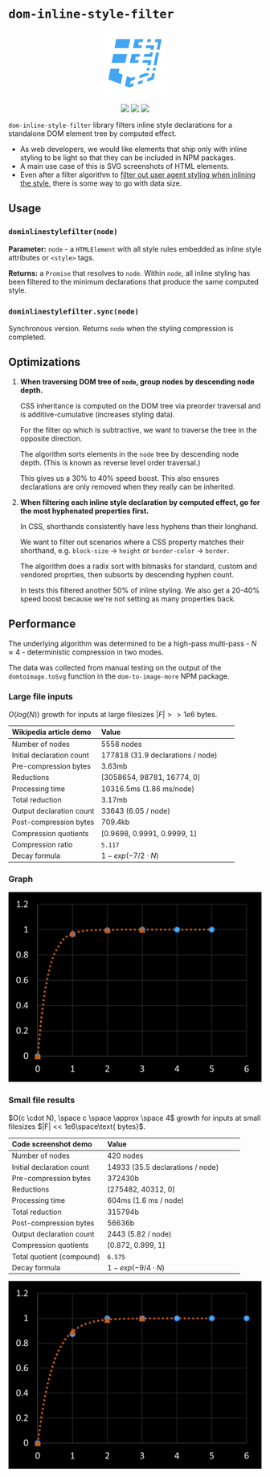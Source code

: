 # `dom-inline-style-filter`

<p align="center"><img src="https://github.com/zm-cttae/dom-inline-style-filter/raw/dddefaf96c39378bf00a335bac76fc3839fd0a4e/assets/icon.png" height="128" /></p>

<p align="center"><a href="https://github.com/zm-cttae/dom-inline-style-filter" target="_blank"><img src="https://img.shields.io/github/v/release/zm-cttae/dom-inline-style-filter.svg?style=flat-square&label=Release&logo=github&logoColor=cacde2&labelColor=2c2c32&color=2196f3" /></a> <a href="https://www.npmjs.com/package/dom-inline-style-filter" target="_blank"><img src="https://img.shields.io/npm/dw/dom-inline-style-filter?style=flat-square&label=Downloads&logo=npm&logoColor=cacde2&labelColor=2c2c32&color=2196f3" /></a> <a href="https://github.com/vsce-toolroom/vscode-beautify/pipelines" target="_blank"><img src="https://img.shields.io/github/actions/workflow/status/zm-cttae/dom-inline-style-filter/CI.svg?style=flat-square&label	=CI&logo=github&logoColor=cacde2&labelColor=2c2c32&color=2196f3" /></a></p>

`dom-inline-style-filter` library filters inline style declarations for a standalone DOM element tree by computed effect.

- As web developers, we would like elements that ship only with inline styling to be light so that they can be included in NPM packages.
- A main use case of this is SVG screenshots of HTML elements.
- Even after a filter algorithm to [filter out user agent styling when inlining the style](https://github.com/1904labs/dom-to-image-more/issues/70), there is some way to go with data size.

## Usage

### `dominlinestylefilter(node)`

**Parameter:** `node` - a `HTMLElement` with all style rules embedded as inline style attributes or `<style>` tags.

**Returns:** a `Promise` that resolves to `node`. Within `node`, all inline styling has been filtered to the minimum declarations that produce the same computed style.

### `dominlinestylefilter.sync(node)`

Synchronous version. Returns `node` when the styling compression is completed.

## Optimizations

1.  **When traversing DOM tree of `node`, group nodes by descending node depth.**

    CSS inheritance is computed on the DOM tree via preorder traversal and is additive-cumulative (increases styling data).
	
	For the filter op which is subtractive, we want to traverse the tree in the opposite direction.
    
    The algorithm sorts elements in the `node` tree by descending node depth. (This is known as reverse level order traversal.)

    This gives us a 30% to 40% speed boost. This also ensures declarations are only removed when they really can be inherited.

2.  **When filtering each inline style declaration by computed effect, go for the most hyphenated properties first.**

    In CSS, shorthands consistently have less hyphens than their longhand.

	We want to filter out scenarios where a CSS property matches their shorthand, e.g. `block-size` -> `height` or `border-color` -> `border`.

    The algorithm does a radix sort with bitmasks for standard, custom and vendored proprties, then subsorts by descending hyphen count.

    In tests this filtered another 50% of inline styling. We also get a 20-40% speed boost because we're not setting as many properties back.

## Performance

The underlying algorithm was determined to be a high-pass multi-pass - $N \approx 4$ - deterministic compression in two modes.

The data was collected from manual testing on the output of the `domtoimage.toSvg` function in the `dom-to-image-more` NPM package.

### Large file inputs

$O(log(N))$ growth for inputs at large filesizes $|F| >> 1e6 \text{ bytes}$.

| Wikipedia article demo    | Value                                  |
| :------------------------ | :------------------------------------- |
| Number of nodes           | 5558 nodes                             |
| Initial declaration count | 177818 (31.9 declarations / node)      |
| Pre-compression bytes     | 3.63mb                                 |
| Reductions                | [3058654, 98781, 16774, 0]             |
| Processing time           | 10316.5ms (1.86 ms/node)               |
| Total reduction           | 3.17mb                                 |
| Output declaration count  | 33643 (6.05 / node)                    |
| Post-compression bytes    | 709.4kb                                |
| Compression quotients     | [0.9698, 0.9991, 0.9999, 1]            |
| Compression ratio         | `5.117                               ` |
| Decay formula             | $1-exp(-7 / 2 \cdot N)$                |

### Graph

<img src="./assets/236925669-a3461c94-c1dd-4d42-9bd1-55484c084614.png" width="539px" />

### Small file results

$O(c \cdot N), \space c \space \approx \space 4$ growth for inputs at small filesizes $|F| << 1e6\space\text{ bytes}$.

| Code screenshot demo      | Value                                  |
| :------------------------ | :------------------------------------- |
| Number of nodes           | 420 nodes                              |
| Initial declaration count | 14933 (35.5 declarations / node)       |
| Pre-compression bytes     | 372430b                                |
| Reductions                | [275482, 40312, 0]                     |
| Processing time           | 604ms (1.6 ms / node)                  |
| Total reduction           | 315794b                                |
| Post-compression bytes    | 56636b                                 |
| Output declaration count  | 2443 (5.82 / node)                     |
| Compression quotients     | [0.872, 0.999, 1]                      |
| Total quotient (compound) | `6.575                               ` |
| Decay formula             | $1-exp(-9 / 4 \cdot N)$                |

<img src="./assets/236925730-e880fabe-426f-491e-a95f-989536c9e3bc.png" width="539px" />
